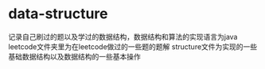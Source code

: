 # data-structure
记录自己刷过的题以及学过的数据结构，数据结构和算法的实现语言为java
leetcode文件夹里为在leetcode做过的一些题的题解
structure文件为实现的一些基础数据结构以及数据结构的一些基本操作
